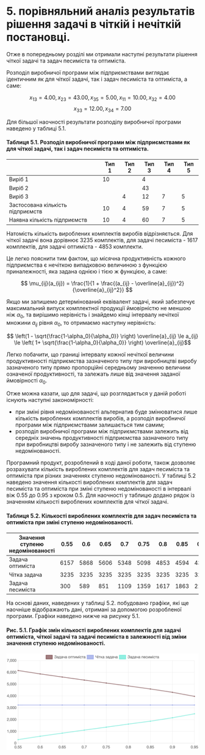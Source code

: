 # 5. порівняльний аналіз результатів рішення задачі в чіткій і нечіткій постановці.

Отже в попередньому розділі ми отримали наступні результати рішення чіткої задачі та задач песиміста та оптиміста. 

Розподіл виробничої програми між підприємствами виглядає ідентичним як для чіткої задачі, так і задач песиміста та оптиміста, а саме:

$$ x_{13} = 4.00, x_{23} = 43.00, x_{35} = 5.00, x_{11} = 10.00, x_{32} = 4.00$$
$$ x_{33} = 12.00, x_{34} = 7.00 $$

Для більшої наочності результати розподілу виробничої програми наведено у таблиці 5.1. 

#### Таблиця 5.1. Розподіл виробничої програми між підприємствами як для чіткої задачі, так і задач песиміста та оптиміста.

<table>
    <thead>
        <tr>
            <th class="cell"></th>    
            <th class="cell">Тип 1</th>    
            <th class="cell">Тип 2</th>    
            <th class="cell">Тип 3</th>    
            <th class="cell">Тип 4</th>    
            <th class="cell">Тип 5</th>    
        </tr>
    </thead>
    <tbody>
        <tr>
            <td class="cell">Виріб 1</td>    
            <td class="cell">10</td>    
            <td class="cell"></td>    
            <td class="cell">4</td>    
            <td class="cell"></td>    
            <td class="cell"></td>    
        </tr>
        <tr>
            <td class="cell">Виріб 2</td>    
            <td class="cell"></td>    
            <td class="cell"></td>    
            <td class="cell">43</td>    
            <td class="cell"></td>    
            <td class="cell"></td>    
        </tr>
        <tr>
            <td class="cell">Виріб 3</td>    
            <td class="cell"></td>    
            <td class="cell">4</td>    
            <td class="cell">12</td>    
            <td class="cell">7</td>    
            <td class="cell">5</td>    
        </tr>
        <tr class="font-bold">
            <td class="cell">Застосована кількість підприємств</td>    
            <td class="cell">10</td>    
            <td class="cell">4</td>    
            <td class="cell">59</td>    
            <td class="cell">7</td>    
            <td class="cell">5</td>    
        </tr>
        <tr>
            <td class="cell">Наявна кількість підприємств</td>    
            <td class="cell">10</td>    
            <td class="cell">4</td>    
            <td class="cell">60</td>    
            <td class="cell">7</td>    
            <td class="cell">5</td>    
        </tr>
    </tbody>
</table>

Натомість кількість вироблених комплектів виробів відрізняється. Для чіткої задачі вона дорівнює 3235 комплектів, для задачі песиміста - 1617 комплектів, для задачі оптиміста - 4853 комплекти. 

Це легко пояснити тим фактом, що місячна продуктивність кожного підприємства є нечіткою випадковою величиною з функцією приналежності, яка задана однією і тією ж функцією, а саме:

$$ \mu_{ij}(a_{ij}) = \frac{1}{1 + \frac{(a_{ij} - \overline{a}_{ij})^2}{\overline{a}_{ij}^2}} $$

Якщо ми запишемо детермінований еквівалент задачі, який забезпечує максимальний випуск комплектної продукції ймовірністю не меншою ніж $\alpha_0$, та вирішимо нерівність і знайдемо кінці інтервалу нечіткої множини $a_{ij}$ рівня $\alpha_0$, то отримаємо наступну нерівність:

$$ \left(1 - \sqrt{\frac{1-\alpha_0}{\alpha_0}} \right) \overline{a}_{ij} \le a_{ij} \le \left( 1+ \sqrt{\frac{1-\alpha_0}{\alpha_0}} \right) \overline{a}_{ij}$$

Легко побачити, що границі інтервалу кожної нечіткої величини продуктивності підприємства зазначеного типу при виробництві виробу зазначеного типу прямо пропорційні середньому значенню величини означеної продуктивності, та залежать лише від значення заданої ймовірності $\alpha_0$.

Отже можна казати, що для задачі, що розглядається у даній роботі існують наступні закономірності:

- при зміні рівня недомінованості альтернатив буде змінюватися лише кількість вироблених комплектів виробів, а розподіл виробничої програми між підприємствами залишається тим самим;
- розподіл виробничої програми між підприємствами залежить від середніх значень продуктивності підприємства зазначеного типу при виробництві виробу зазначеного типу і не залежить від ступеню недомінованості.

Програмний продукт, розроблений в ході даної роботи, також дозволяє розрахувати кількість вироблених комплектів для задач песиміста та оптиміста при різних значеннях ступеню недомінованості. У таблиці 5.2 наведено значення кількості вироблених комплектів для задач песиміста та оптиміста при зміні ступеню недомінованості в інтервалі віж 0.55 до 0.95 з кроком 0.5. Для наочності у таблицю додано рядок із значенням кількості вироблених комплектів для чіткої задачі.

#### Таблиця 5.2. Кількості вироблених комплектів для задач песиміста та оптиміста при зміні ступеню недомінованості.
<table>
    <thead>
        <tr>
            <th  class="cell">Значення ступеню недомінованості</th>
            <th  class="cell">0.55</th>
            <th  class="cell">0.6</th>
            <th  class="cell">0.65</th>
            <th  class="cell">0.7</th>
            <th  class="cell">0.75</th>
            <th  class="cell">0.8</th>
            <th  class="cell">0.85</th>
            <th  class="cell">0.9</th>
            <th  class="cell">0.95</th>
        </tr>
    </thead>
    <tbody>
        <tr>
            <td  class="cell">Задача оптиміста</td>
            <td  class="cell">6157</td>
            <td  class="cell">5868</td>
            <td  class="cell">5606</td>
            <td  class="cell">5348</td>
            <td  class="cell">5098</td>
            <td  class="cell">4853</td>
            <td  class="cell">4594</td>
            <td  class="cell">4311</td>
            <td  class="cell">3967</td>
        </tr>
        <tr>
            <td  class="cell">Чітка задача</td>
            <td  class="cell">3235</td>
            <td  class="cell">3235</td>
            <td  class="cell">3235</td>
            <td  class="cell">3235</td>
            <td  class="cell">3235</td>
            <td  class="cell">3235</td>
            <td  class="cell">3235</td>
            <td  class="cell">3235</td>
            <td  class="cell">3235</td>
        </tr>
        <tr>
            <td  class="cell">Задача песиміста</td>
            <td  class="cell">300</td>
            <td  class="cell">589</td>
            <td  class="cell">851</td>
            <td  class="cell">1109</td>
            <td  class="cell">1359</td>
            <td  class="cell">1617</td>
            <td  class="cell">1863</td>
            <td  class="cell">2153</td>
            <td  class="cell">2490</td>
        </tr>
    </tbody>
</table>

На основі даних, наведених у таблиці 5.2. побудовано графіки, які ще наочніше відображають дані, отримані за допомогою розробленої програми. Графіки наведено нижче на рисунку 5.1.

#### Рис. 5.1. Графік змін кількості вироблених комплектів для задачі оптиміста, чіткої задачі та задачі песиміста в залежності від зміни значення ступеню недомінованості.

![image5](./image/image5-1.png)
